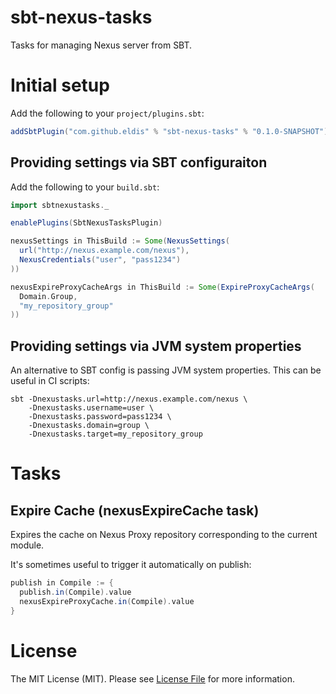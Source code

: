 # sbt-nexus-tasks

Tasks for managing Nexus server from SBT.

# Initial setup

Add the following to your `project/plugins.sbt`:

```scala
addSbtPlugin("com.github.eldis" % "sbt-nexus-tasks" % "0.1.0-SNAPSHOT")
```

## Providing settings via SBT configuraiton

Add the following to your `build.sbt`:

```scala
import sbtnexustasks._

enablePlugins(SbtNexusTasksPlugin)

nexusSettings in ThisBuild := Some(NexusSettings(
  url("http://nexus.example.com/nexus"),
  NexusCredentials("user", "pass1234")
))

nexusExpireProxyCacheArgs in ThisBuild := Some(ExpireProxyCacheArgs(
  Domain.Group,
  "my_repository_group"
))

```

## Providing settings via JVM system properties

An alternative to SBT config is passing JVM system properties. This can be useful in CI scripts:

```
sbt -Dnexustasks.url=http://nexus.example.com/nexus \
    -Dnexustasks.username=user \
    -Dnexustasks.password=pass1234 \
    -Dnexustasks.domain=group \
    -Dnexustasks.target=my_repository_group
```

# Tasks

## Expire Cache (nexusExpireCache task)

Expires the cache on Nexus Proxy repository corresponding to the current module.

It's sometimes useful to trigger it automatically on publish:

```scala
publish in Compile := {
  publish.in(Compile).value
  nexusExpireProxyCache.in(Compile).value
}
```

# License

The MIT License (MIT). Please see [License File](LICENSE.md) for more information.

